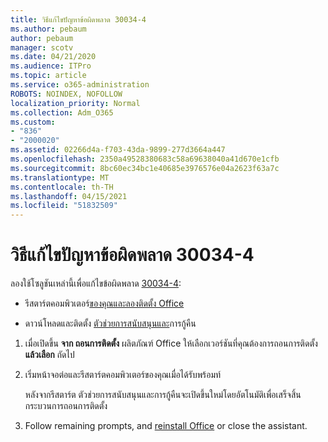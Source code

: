 ```yaml
---
title: วิธีแก้ไขปัญหาข้อผิดพลาด 30034-4
ms.author: pebaum
author: pebaum
manager: scotv
ms.date: 04/21/2020
ms.audience: ITPro
ms.topic: article
ms.service: o365-administration
ROBOTS: NOINDEX, NOFOLLOW
localization_priority: Normal
ms.collection: Adm_O365
ms.custom:
- "836"
- "2000020"
ms.assetid: 02266d4a-f703-43da-9899-277d3664a447
ms.openlocfilehash: 2350a49528380683c58a69638040a41d670e1cfb
ms.sourcegitcommit: 8bc60ec34bc1e40685e3976576e04a2623f63a7c
ms.translationtype: MT
ms.contentlocale: th-TH
ms.lasthandoff: 04/15/2021
ms.locfileid: "51832509"
---
```

# <a name="solutions-for-error-30034-4"></a>วิธีแก้ไขปัญหาข้อผิดพลาด 30034-4

ลองใช้โซลูชันเหล่านี้เพื่อแก้ไขข้อผิดพลาด [30034-4](https://support.office.com/article/d5df89a9-0507-4b4c-92f9-22f457e630aa?wt.mc_id=Alchemy_ClientDIA):
  
- รีสตาร์ตคอมพิวเตอร์[ของคุณและลองติดตั้ง Office](https://portal.office.com/OLS/MySoftware.aspx)

- ดาวน์โหลดและติดตั้ง [ตัวช่วยการสนับสนุนและ](https://aka.ms/SARA-OfficeUninstall-Alchemy)การกู้คืน

1. เมื่อเปิดขึ้น **จาก ถอนการติดตั้ง** ผลิตภัณฑ์ Office ให้เลือกเวอร์ชันที่คุณต้องการถอนการติดตั้ง **แล้วเลือก** ถัดไป

2. เริ่มหน้าจอต่อและรีสตาร์ตคอมพิวเตอร์ของคุณเมื่อได้รับพร้อมท์

    หลังจากรีสตาร์ต ตัวช่วยการสนับสนุนและการกู้คืนจะเปิดขึ้นใหม่โดยอัตโนมัติเพื่อเสร็จสิ้นกระบวนการถอนการติดตั้ง

3. Follow remaining prompts, and [reinstall Office](https://portal.office.com/OLS/MySoftware.aspx) or close the assistant.

